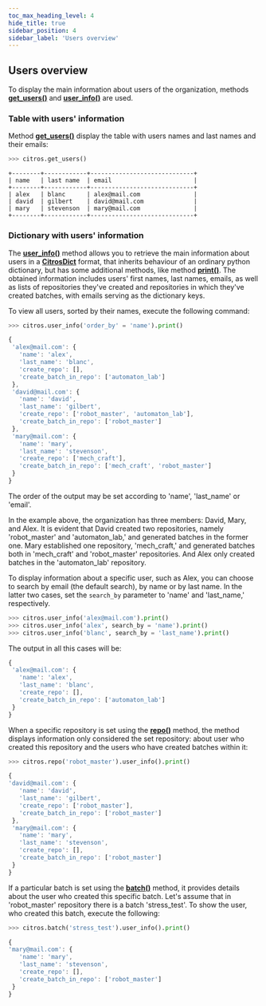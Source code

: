 ```yaml
---
toc_max_heading_level: 4
hide_title: true
sidebar_position: 4
sidebar_label: 'Users overview'
---
```


## Users overview

To display the main information about users of the organization, methods [**get_users()**](../documentation/data_access/citros_db.md#citros_data_analysis.data_access.citros_db.CitrosDB.get_users) and [**user_info()**](../documentation/data_access/citros_db.md#citros_data_analysis.data_access.citros_db.CitrosDB.user_info) are used. 

### Table with users' information

Method [**get_users()**](../documentation/data_access/citros_db.md#citros_data_analysis.data_access.citros_db.CitrosDB.get_users) display the table with users names and last names and their emails:

```python
>>> citros.get_users()
```
```text
+--------+------------+-----------------------------+
| name   | last name  | email                       |
+--------+------------+-----------------------------+
| alex   | blanc      | alex@mail.com               |
| david  | gilbert    | david@mail.com              |
| mary   | stevenson  | mary@mail.com               |
+--------+------------+-----------------------------+
```

### Dictionary with users' information

The [**user_info()**](../documentation/data_access/citros_db.md#citros_data_analysis.data_access.citros_db.CitrosDB.user_info) method allows you to retrieve the main information about users in a [**CitrosDict**](../documentation/data_access/citros_dict.md#citros_data_analysis.data_access.citros_dict.CitrosDict) format, that inherits behaviour of an ordinary python dictionary, but has some additional methods, like method [**print()**](../documentation/data_access/citros_dict.md#citros_data_analysis.data_access.citros_dict.CitrosDict.print). The obtained information includes users' first names, last names, emails, as well as lists of repositories they've created and repositories in which they've created batches, with emails serving as the dictionary keys.

To view all users, sorted by their names, execute the following command:

```python
>>> citros.user_info('order_by' = 'name').print()
```
```js
{
 'alex@mail.com': {
   'name': 'alex',
   'last_name': 'blanc',
   'create_repo': [],
   'create_batch_in_repo': ['automaton_lab']
 },
 'david@mail.com': {
   'name': 'david',
   'last_name': 'gilbert',
   'create_repo': ['robot_master', 'automaton_lab'],
   'create_batch_in_repo': ['robot_master']
 },
 'mary@mail.com': {
   'name': 'mary',
   'last_name': 'stevenson',
   'create_repo': ['mech_craft'],
   'create_batch_in_repo': ['mech_craft', 'robot_master']
 }
}
```
The order of the output may be set according to 'name', 'last_name' or 'email'.

In the example above, the organization has three members: David, Mary, and Alex. It is evident that David created two repositories, namely 'robot_master' and 'automaton_lab,' and generated batches in the former one. Mary established one repository, 'mech_craft,' and generated batches both in 'mech_craft' and 'robot_master' repositories. And Alex only created batches in the 'automaton_lab' repository.

To display information about a specific user, such as Alex, you can choose to search by email (the default search), by name or by last name. In the latter two cases, set the `search_by` parameter to 'name' and 'last_name,' respectively.

```python
>>> citros.user_info('alex@mail.com').print()
>>> citros.user_info('alex', search_by = 'name').print()
>>> citros.user_info('blanc', search_by = 'last_name').print()
```
The output in all this cases will be:

```js
{
 'alex@mail.com': {
   'name': 'alex',
   'last_name': 'blanc',
   'create_repo': [],
   'create_batch_in_repo': ['automaton_lab']
 }
}
```

When a specific repository is set using the [**repo()**](repository_overview.md#setting-repository) method, the method displays information only considered the set repository: about user who created this repository and the users who have created batches within it:

```python
>>> citros.repo('robot_master').user_info().print()
```
```js
{
'david@mail.com': {
   'name': 'david',
   'last_name': 'gilbert',
   'create_repo': ['robot_master'],
   'create_batch_in_repo': ['robot_master']
 },
 'mary@mail.com': {
   'name': 'mary',
   'last_name': 'stevenson',
   'create_repo': [],
   'create_batch_in_repo': ['robot_master']
 }
}
```

If a particular batch is set using the [**batch()**](batch_overview.md#setting-batch) method, it provides details about the user who created this specific batch. Let's assume that in 'robot_master' repository there is a batch 'stress_test'. To show the user, who created this batch, execute the following:

```python
>>> citros.batch('stress_test').user_info().print()
```
```js
{
'mary@mail.com': {
   'name': 'mary',
   'last_name': 'stevenson',
   'create_repo': [],
   'create_batch_in_repo': ['robot_master']
 }
}
```
